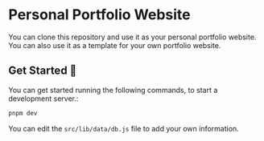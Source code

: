 # Personal Portfolio Website

You can clone this repository and use it as your personal portfolio website. You can also use it as a template for your own portfolio website.

## Get Started 🚀

You can get started running the following commands, to start a development server.:

```bash
pnpm dev
```

You can edit the `src/lib/data/db.js` file to add your own information.